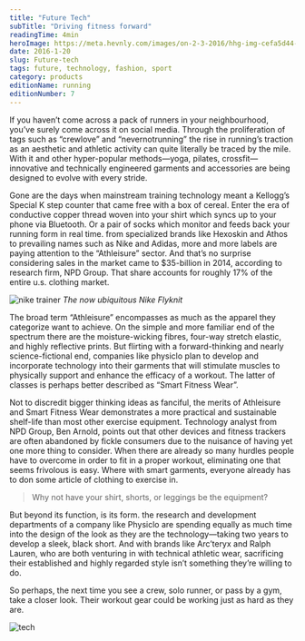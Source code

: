```yaml
---
title: "Future Tech"
subTitle: "Driving fitness forward"
readingTime: 4min
heroImage: https://meta.hevnly.com/images/on-2-3-2016/hhg-img-cefa5d44-b601-46c3-ab03-1df1d05b19c9.png
date: 2016-1-20
slug: Future-tech
tags: future, technology, fashion, sport
category: products
editionName: running
editionNumber: 7
---
```


If you haven’t come across a pack of runners in your neighbourhood, you’ve surely come across it on social media. Through the proliferation of tags such as “crewlove” and “nevernotrunning” the rise in running’s traction as an aesthetic and athletic activity can quite literally be traced by the mile. With it and other hyper-popular methods—yoga, pilates, crossfit—innovative and technically engineered garments and accessories are being designed to evolve with every stride.

Gone are the days when mainstream training technology meant a Kellogg’s Special K step counter that came free with a box of cereal. Enter the era of conductive copper thread woven into your shirt which syncs up to your phone via Bluetooth. Or a pair of socks which monitor and feeds back your running form in real time. from specialized brands like Hexoskin and Athos to prevailing names such as Nike and Adidas, more and more labels are paying attention to the “Athleisure” sector. And that’s no surprise considering sales in the market came to $35-billion in 2014, according to research firm, NPD Group. That share accounts for roughly 17% of the entire u.s. clothing market.

![nike trainer](https://meta.hevnly.com/images/on-2-3-2016/hhg-img-eb46ceaa-001a-4b08-9b45-85e0dbd984c7.png)
*The now ubiquitous Nike Flyknit*

The broad term “Athleisure” encompasses as much as the apparel they categorize want to achieve. On the simple and more familiar end of the spectrum there are the moisture-wicking fibres, four-way stretch elastic, and highly reflective prints. But flirting with a forward-thinking and nearly science-fictional end, companies like physiclo plan to develop and incorporate technology into their garments that will stimulate muscles to physically support and enhance the efficacy of a workout. The latter of classes is perhaps better described as “Smart Fitness Wear”.

Not to discredit bigger thinking ideas as fanciful, the merits of Athleisure and Smart Fitness Wear demonstrates a more practical and sustainable shelf-life than most other exercise equipment. Technology analyst from NPD Group, Ben Arnold, points out that other devices and fitness trackers are often abandoned by fickle consumers due to the nuisance of having yet one more thing to consider. When there are already so many hurdles people have to overcome in order to fit in a proper workout, eliminating one that seems frivolous is easy. Where with smart garments, everyone already has to don some article of clothing to exercise in.

>Why not have your shirt, shorts, or leggings be the equipment?

But beyond its function, is its form. the research and development departments of a company like Physiclo are spending equally as much time into the design of the look as they are the technology—taking two years to develop a sleek, black short. And with brands like Arc’teryx and Ralph Lauren, who are both venturing in with technical athletic wear, sacrificing their established and highly regarded style isn’t something they’re willing to do.

So perhaps, the next time you see a crew, solo runner, or pass by a gym, take a closer look. Their workout gear could be working just as hard as they are.


![tech](https://meta.hevnly.com/images/on-3-3-2016/hhg-img-163af0c6-655d-4a0d-9322-860622a7f34f.png)
